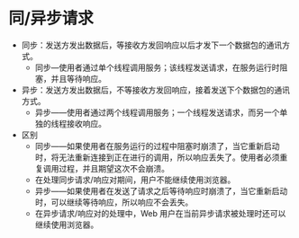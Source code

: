 # 同/异步请求

- 同步：发送方发出数据后，等接收方发回响应以后才发下一个数据包的通讯方式。
  - 同步—使用者通过单个线程调用服务；该线程发送请求，在服务运行时阻塞，并且等待响应。
- 异步：发送方发出数据后，不等接收方发回响应，接着发送下个数据包的通讯方式。
  - 异步——使用者通过两个线程调用服务；一个线程发送请求，而另一个单独的线程接收响应。 
- 区别
  - 同步——如果使用者在服务运行的过程中阻塞时崩溃了，当它重新启动时，将无法重新连接到正在进行的调用，所以响应丢失了。使用者必须重复调用过程，并且期望这次不会崩溃。 
  - 在处理同步请求/响应对期间，用户不能继续使用浏览器。
  - 异步——如果使用者在发送了请求之后等待响应时崩溃了，当它重新启动时，可以继续等待响应，所以响应不会丢失。
  - 在异步请求/响应对的处理中，Web 用户在当前异步请求被处理时还可以继续使用浏览器。


